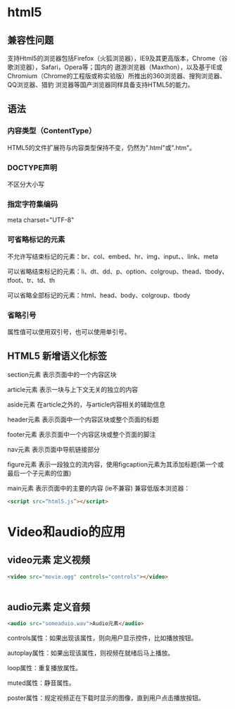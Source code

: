 # html5

## 兼容性问题

​	支持Html5的浏览器包括Firefox（火狐浏览器），IE9及其更高版本，Chrome（谷歌浏览器），Safari，Opera等；国内的 遨游浏览器（Maxthon），以及基于IE或Chromium（Chrome的工程版或称实验版）所推出的360浏览器、搜狗浏览器、QQ浏览器、猎豹 浏览器等国产浏览器同样具备支持HTML5的能力。 

## 语法

### 内容类型（ContentType） 

HTML5的文件扩展符与内容类型保持不变，仍然为".html"或".htm"。 

### DOCTYPE声明 

不区分大小写 

### 指定字符集编码 

meta charset="UTF-8" 

### 可省略标记的元素 

不允许写结束标记的元素：br、col、embed、hr、img、input、、link、meta	

 可以省略结束标记的元素：li、dt、dd、p、option、colgroup、thead、tbody、tfoot、tr、td、th  

可以省略全部标记的元素：html、head、body、colgroup、tbody 

### 省略引号 

属性值可以使用双引号，也可以使用单引号。 

## HTML5 新增语义化标签

section元素 表示页面中的一个内容区块 

article元素 表示一块与上下文无关的独立的内容 

aside元素 在article之外的，与article内容相关的辅助信息 

 header元素 表示页面中一个内容区块或整个页面的标题 

footer元素 表示页面中一个内容区块或整个页面的脚注 

nav元素 表示页面中导航链接部分 

figure元素 表示一段独立的流内容，使用figcaption元素为其添加标题(第一个或最后一个子元素的位置) 

main元素 表示页面中的主要的内容 (ie不兼容) 兼容低版本浏览器： 

~~~html
<script src=“html5.js”></script> 
~~~

# Video和audio的应用

## video元素 定义视频

~~~html
<video src="movie.ogg" controls="controls"></video>
    
~~~

## audio元素 定义音频

~~~html
<audio src="someaduio.wav">Audio元素</audio>  
~~~

 controls属性：如果出现该属性，则向用户显示控件，比如播放按钮。 

autoplay属性：如果出现该属性，则视频在就绪后马上播放。 

loop属性：重复播放属性。 

muted属性：静音属性。 

poster属性：规定视频正在下载时显示的图像，直到用户点击播放按钮。 

